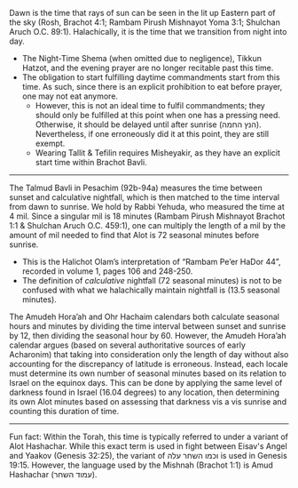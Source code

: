 Dawn is the time that rays of sun can be seen in the lit up Eastern part of the sky (Rosh, Brachot 4:1; Rambam Pirush Mishnayot Yoma 3:1; Shulchan Aruch O.C. 89:1). Halachically, it is the time that we transition from night into day.

- The Night-Time Shema (when omitted due to negligence), Tikkun Hatzot, and the evening prayer are no longer recitable past this time.
- The obligation to start fulfilling daytime commandments start from this time. As such, since there is an explicit prohibition to eat before prayer, one may not eat anymore.
   - However, this is not an ideal time to fulfil commandments; they should only be fulfilled at this point when one has a pressing need. Otherwise, it should be delayed until after sunrise (הנץ החמה). Nevertheless, if one erroneously did it at this point, they are still exempt.
   - Wearing Tallit & Tefilin requires Misheyakir, as they have an explicit start time within Brachot Bavli.

---

The Talmud Bavli in Pesachim (92b-94a) measures the time between sunset and calculative nightfall, which is then matched to the time interval from dawn to sunrise. We hold by Rabbi Yehuda, who measured the time at 4 mil. Since a singular mil is 18 minutes (Rambam Pirush Mishnayot Brachot 1:1 & Shulchan Aruch O.C. 459:1), one can multiply the length of a mil by the amount of mil needed to find that Alot is 72 seasonal minutes before sunrise.
- This is the Halichot Olam’s interpretation of “Rambam Pe’er HaDor 44”, recorded in volume 1, pages 106 and 248-250.
- The definition of *calculative* nightfall (72 seasonal minutes) is not to be confused with what we halachically maintain nightfall is (13.5 seasonal minutes).

The Amudeh Hora’ah and Ohr Hachaim calendars both calculate seasonal hours and minutes by dividing the time interval between sunset and sunrise by 12, then dividing the seasonal hour by 60. However, the Amudeh Hora’ah calendar argues (based on several authoritative sources of early Acharonim) that taking into consideration only the length of day without also accounting for the discrepancy of latitude is erroneous. Instead, each locale must determine its own number of seasonal minutes based on its relation to Israel on the equinox days. This can be done by applying the same level of darkness found in Israel (16.04 degrees) to any location, then determining its own Alot minutes based on assessing that darkness vis a vis sunrise and counting this duration of time.

---

Fun fact: Within the Torah, this time is typically referred to under a variant of Alot Hashachar. While this exact term is used in fight between Eisav's Angel and Yaakov (Genesis 32:25), the variant of וכמו השחר עלה is used in Genesis 19:15. However, the language used by the Mishnah (Brachot 1:1) is Amud Hashachar (עמוד השחר).
